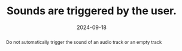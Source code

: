 ---
N: "120"
Rubrique: Images and media
title: Sounds are triggered by the user.
abstract: Do not automatically trigger the sound of an audio track or an empty track
categories:
  - Images and media
agrege: O4120-E031
opquast: 4 120
indiceebook: "31"
description: Rule 031
before: "030"
weight: "31"
after: "032"
actif: "1"
layout: rules
date: 2024-09-18
tags:
  - Accessibility
  - ""
objectif:
  - Leave the user control of the sound when viewing the site.
  - Do not surprise the user by the unexpected broadcast of audio content.
  - Make content accessible to disabled readers and readers
Meo:
  - Do not equip the audio html element with the autoplay attribute or without the controls attribute.
  - "In opf metrics, indicate this metrics&nbsp;: <meta property=schema:accessibilityHazard>noSoundHazard</meta>"
Controle:
  - Check the absence of audio content automatically enabled when loading the page
epubcheck: false
ace: false
humancheck: true
OPFmetadata: <meta property=schema:accessibilityHazard>noSoundHazard</meta>
onixmetadata: "[143 16](https://ns.editeur.org/onix/en/143/16)"
ReadiumGoToolkit: null
Source:
  - Opquast
Referentiel:
  - ""
steps:
  - Design
  - Editorial
---